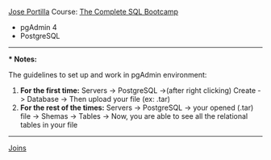 <a href="https://www.udemy.com/user/joseportilla/" target="_blank">Jose Portilla</a> Course: <a href="https://www.udemy.com/course/the-complete-sql-bootcamp/" target="_blank">The Complete SQL Bootcamp</a>

<ul>
  <li>pgAdmin 4</li>
  <li>PostgreSQL</li>
</ul>
<hr>

<strong>*  Notes:</strong>

The guidelines to set up and work in pgAdmin environment:

<ol>
  <li><strong>For the first time:</strong> Servers -> PostgreSQL ->(after right clicking) Create -> Database -> Then upload your file (ex: .tar)</li>
  <li><strong>For the rest of the times:</strong> Servers -> PostgreSQL -> your opened (.tar) file -> Shemas -> Tables -> Now, you are able to see all the relational tables in your file</li>
</ol>

<hr>

<a href="https://blog.codinghorror.com/a-visual-explanation-of-sql-joins/" target="_blank">Joins</a> 

